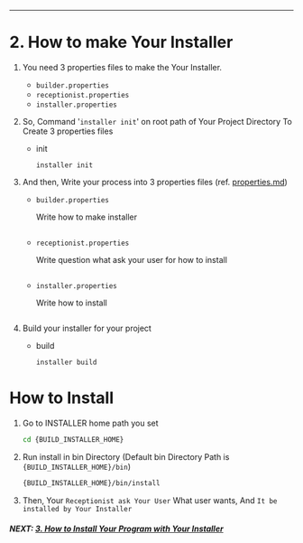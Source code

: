 

-----
# 2. How to make Your Installer

1. You need 3 properties files to make the Your Installer. 

    - `builder.properties`
    - `receptionist.properties`
    - `installer.properties`


2. So, Command '`installer init`' on root path of Your Project Directory To Create 3 properties files   

    - init    
        ```
        installer init
        ```

3. And then, Write your process into 3 properties files (ref. [properties.md](properties.md))    

    - `builder.properties`
           
        Write how to make installer
        
        ```properties
        ```
        
    - `receptionist.properties`
    
        Write question what ask your user for how to install
        
        ```properties
        ```
        
    - `installer.properties`
    
        Write how to install
        
        ```properties
        ```

4. Build your installer for your project

    - build        
        
        ```
        installer build
        ```

# How to Install  

1. Go to INSTALLER home path you set 
    ```sh
    cd {BUILD_INSTALLER_HOME}    
    ```
    
2. Run install in bin Directory (Default bin Directory Path is `{BUILD_INSTALLER_HOME}/bin`)
    ```sh
    {BUILD_INSTALLER_HOME}/bin/install
    ```
    
3. Then, Your `Receptionist ask Your User` What user wants, And `It be installed by Your Installer`  

##### NEXT: [3. How to Install Your Program with Your Installer](installer_build_install.md)
